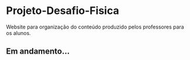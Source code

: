 # Projeto-Desafio-Fisica

Website para organização do conteúdo produzido pelos professores para os alunos.

## Em andamento...
